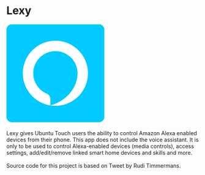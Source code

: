 # Lexy
<img src="screenshots/screenshot1.png" width="256px" alt="Lexy App">
<br>
<br>
Lexy gives Ubuntu Touch users the ability to control Amazon Alexa enabled devices from their phone. This app does not include the voice assistant. It is only to be used to control Alexa-enabled devices (media controls), access settings, add/edit/remove linked smart home devices and skills and more.
<br>
<br>
Source code for this project is based on Tweet by Rudi Timmermans.

